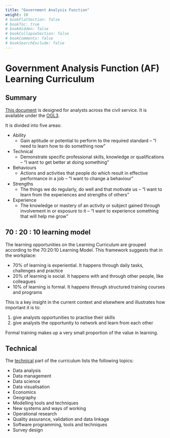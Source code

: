 ```yaml
---
title: "Government Analysis Function"
weight: 10
# bookFlatSection: false
# bookToc: true
# bookHidden: false
# bookCollapseSection: false
# bookComments: false
# bookSearchExclude: false
---
```


# Government Analysis Function (AF) Learning Curriculum

## Summary

[This document](https://www.gov.uk/guidance/government-analysis-function-af-learning-curriculum) is designed for analysts across the civil service. It is available under the [OGL3](https://www.nationalarchives.gov.uk/doc/open-government-licence/version/3/). 

It is divided into five areas:

* Ability
    * Gain aptitude or potential to perform to the required standard – “I need to learn how to do something now”
* Technical
    * Demonstrate specific professional skills, knowledge or qualifications – “I want to get better at doing something”
* Behaviours
    * Actions and activities that people do which result in effective performance in a job – “I want to change a behaviour”
* Strengths
    * The things we do regularly, do well and that motivate us – “I want to learn from the experiences and strengths of others”
* Experience
    * The knowledge or mastery of an activity or subject gained through involvement in or exposure to it – “I want to experience something that will help me grow”

## 70 : 20 : 10 learning model

The learning opportunities on the Learning Curriculum are grouped according to the 70:20:10 Learning Model. This framework suggests that in the workplace:

* 70% of learning is experiential. It happens through daily tasks, challenges and practice
* 20% of learning is social. It happens with and through other people, like colleagues
* 10% of learning is formal. It happens through structured training courses and programs

This is a key insight in the current context and elsewhere and illustrates how important it is to:

1. give analysts opportunities to practise their skills
1. give analysts the opportunity to network and learn from each other

Formal training makes up a very small proportion of the value in learning.

## Technical

The [technical](https://www.gov.uk/guidance/af-learning-curriculum-technical) part of the curriculum lists the following topics:

* Data analysis
* Data management
* Data science
* Data visualisation
* Economics
* Geography
* Modelling tools and techniques
* New systems and ways of working
* Operational research
* Quality assurance, validation and data linkage
* Software programming, tools and techniques
* Survey design
